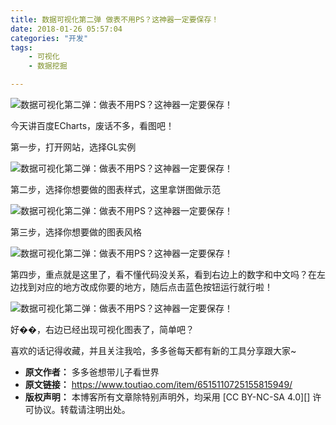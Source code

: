 ```yaml
---
title: 数据可视化第二弹 做表不用PS？这神器一定要保存！
date: 2018-01-26 05:57:04
categories: "开发"
tags:
	- 可视化
	- 数据挖掘

---
```


![数据可视化第二弹：做表不用PS？这神器一定要保存！][PS]

今天讲百度ECharts，废话不多，看图吧！

第一步，打开网站，选择GL实例

![数据可视化第二弹：做表不用PS？这神器一定要保存！][PS 1]

第二步，选择你想要做的图表样式，这里拿饼图做示范

![数据可视化第二弹：做表不用PS？这神器一定要保存！][PS 2]

第三步，选择你想要做的图表风格

![数据可视化第二弹：做表不用PS？这神器一定要保存！][PS 3]

第四步，重点就是这里了，看不懂代码没关系，看到右边上的数字和中文吗？在左边找到对应的地方改成你要的地方，随后点击蓝色按钮运行就行啦！

![数据可视化第二弹：做表不用PS？这神器一定要保存！][PS 4]

好��，右边已经出现可视化图表了，简单吧？

喜欢的话记得收藏，并且关注我哈，多多爸每天都有新的工具分享跟大家~


[PS]: /pro/os/crawler/ZMAM-MEI7-JE2M.gif
[PS 1]: /pro/os/crawler/3Y7V-3IVM-VUAJ.jpg
[PS 2]: /pro/os/crawler/VI3A-NB2E-FRMA.jpg
[PS 3]: /pro/os/crawler/6BAQ-QJFQ-AYJR.jpg
[PS 4]: /pro/os/crawler/BAA7-N2BU-Q2QR.jpg
 *  **原文作者：** 多多爸想带儿子看世界
 *  **原文链接：** https://www.toutiao.com/item/6515110725155815949/
 *  **版权声明：** 本博客所有文章除特别声明外，均采用 [CC BY-NC-SA 4.0][] 许可协议。转载请注明出处。